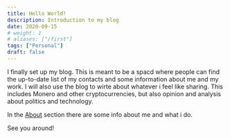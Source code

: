 ```yaml
---
title: Hello World!
description: Introduction to my blog
date: 2020-09-15
# weight: 1
# aliases: ["/first"]
tags: ["Personal"]
draft: false
---
```


I finally set up my blog. This is meant to be a spacd where people can find the up-to-date list of my contacts and some information about me and my work. I will also use the blog to wirte about whatever i feel like sharing. This includes Monero and other cryptocurrencies, but also opinion and analysis about politics and technology.

In the [About](/about/) section there are some info about me and what i do.

See you around!
